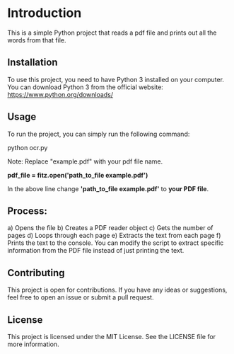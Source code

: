 # Introduction

This is a simple Python project that reads a pdf file and prints out all the words from that file.

## Installation

To use this project, you need to have Python 3 installed on your computer. You can download Python 3 from the official website: https://www.python.org/downloads/


## Usage

To run the project, you can simply run the following command:

python ocr.py

Note: Replace "example.pdf" with your pdf file name.

**pdf_file = fitz.open('path_to_file example.pdf')**

In the above line change **'path_to_file example.pdf'** to **your PDF file**.


## Process:
  a) Opens the file 
  b) Creates a PDF reader object 
  c) Gets the number of pages 
  d) Loops through each page 
  e) Extracts the text from each page 
  f) Prints the text to the console. You can modify the script to extract specific information from the PDF file instead of just printing the text.


## Contributing

This project is open for contributions. If you have any ideas or suggestions, feel free to open an issue or submit a pull request.


## License

This project is licensed under the MIT License. See the LICENSE file for more information.

